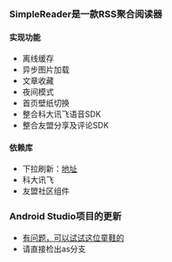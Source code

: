 ### SimpleReader是一款RSS聚合阅读器

#### 实现功能
- 离线缓存
- 异步图片加载
- 文章收藏
- 夜间模式
- 首页壁纸切换
- 整合科大讯飞语音SDK
- 整合友盟分享及评论SDK
 
#### 依赖库
- 下拉刷新：[地址](https://github.com/chrisbanes/Android-PullToRefresh)
- 科大讯飞
- 友盟社区组件

### Android Studio项目的更新
- [有问题，可以试试这位童鞋的](https://github.com/Jack-Xiao/SimpleReader-second)
- 请直接检出as分支
